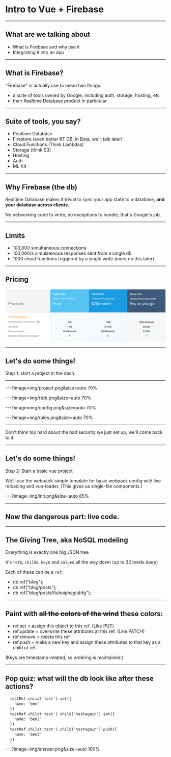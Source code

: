 # Intro to Vue + Firebase

---

## What are we talking about

* What is Firebase and why use it
* Integrating it into an app

---

## What is Firebase?

"Firebase" is actually use to mean two things:

* a suite of tools owned by Google, including auth, storage, hosting, etc
* their Realtime Database product in particular.

---

## Suite of tools, you say?

* Realtime Database
* Firestore (even better RT DB, in Beta, we'll talk later)
* Cloud Functions (Think Lambdas)
* Storage (think S3)
* Hosting
* Auth
* ML Kit

---

## Why Firebase (the db)

Realtime Database makes it trivial to sync your app state to a database, **and your database across clients**.

No networking code to write, no exceptions to handle; that's Google's job.

---

## Limits

* 100,000 simultaneous connections
* 100,000/s simulatenous responses sent from a single db
* 1000 cloud functions triggered by a single write (more on this later)

---

## Pricing

![Foo](img/plans.png)

---

## Let's do some things!

Step 1: start a project in the dash.

---

---?image=img/project.png&size=auto 70%

---?image=img/rtdb.png&size=auto 70%

---?image=img/config.png&size=auto 70%

---?image=img/rules.png&size=auto 70%

---

Don't think too hard about the bad security we just set up, we'll come back to it.

---

## Let's do some things!

Step 2: Start a basic vue project

We'll use the webpack-simple template for basic webpack config with live reloading and vue-loader.  (This gives us single-file components.)

---?image=img/init.png&size=auto 85%

---

## Now the dangerous part: live code.

---

## The Giving Tree, aka NoSQL modeling

Everything is exactly one big JSON tree

It's `ref`s, `child`s, `key`s and `value`s all the way down (up to 32 levels deep)

Each of these can be a `ref`:

* db.ref("blog");
* db.ref("blog/posts");
* db.ref("blog/posts/fiuhuiphagiuhfg");

---

## Paint with ~~all the colors of the wind~~ these colors:

* ref.set = assign this object to this ref. (Like PUT)
* ref.update = overwrite these attributes at this ref. (Like PATCH)
* ref.remove = delete this ref
* ref.push = make a new key and assign these attributes to that key as a child of ref.

(Keys are timestamp-related, so ordering is maintained.)

---

## Pop quiz: what will the db look like after these actions?

```vue
  testRef.child('test').set({
    name: 'ben'
  })
  testRef.child('test').child('testagain').set({
    name: 'ben2'
  })
  testRef.child('test').child('testagain').push({
    name: 'ben3'
  })
```

---?image=img/answer.png&size=auto 100%
